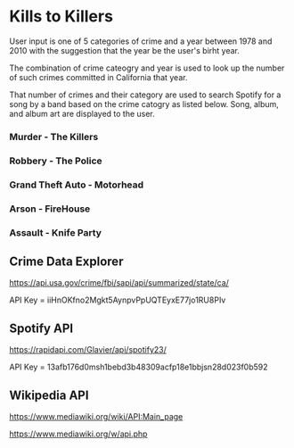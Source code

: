 # Kills to Killers

User input is one of 5 categories of crime and a year between 1978 and 2010 with the suggestion that the year be the user's birht year.

The combination of crime cateogry and year is used to look up the number of such crimes committed in California that year.

That number of crimes and their category are used to search Spotify for a song by a band based on the crime catogry as listed below. Song, album, and album art are displayed to the user.

### Murder - The Killers
### Robbery - The Police
### Grand Theft Auto - Motorhead
### Arson - FireHouse
### Assault - Knife Party

## Crime Data Explorer

https://api.usa.gov/crime/fbi/sapi/api/summarized/state/ca/

API Key = iiHnOKfno2Mgkt5AynpvPpUQTEyxE77jo1RU8PIv

## Spotify API
  
https://rapidapi.com/Glavier/api/spotify23/

API Key = 13afb176d0msh1bebd3b48309acfp18e1bbjsn28d023f0b592

## Wikipedia API

https://www.mediawiki.org/wiki/API:Main_page

https://www.mediawiki.org/w/api.php
